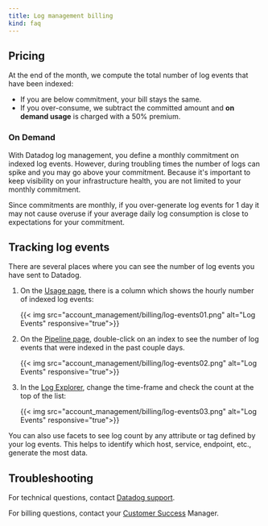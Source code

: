 ```yaml
---
title: Log management billing
kind: faq
---
```


## Pricing

At the end of the month, we compute the total number of log events that have been indexed:

- If you are below commitment, your bill stays the same.
- If you over-consume, we subtract the committed amount and **on demand usage** is charged with a 50% premium.

### On Demand

With Datadog log management, you define a monthly commitment on indexed log events. However, during troubling times the number of logs can spike and you may go above your commitment. Because it's important to keep visibility on your infrastructure health, you are not limited to your monthly commitment.

Since commitments are monthly, if you over-generate log events for 1 day it may not cause overuse if your average daily log consumption is close to expectations for your commitment.

## Tracking log events

There are several places where you can see the number of log events you have sent to Datadog.

1. On the [Usage page][1], there is a column which shows the hourly number of indexed log events:

    {{< img src="account_management/billing/log-events01.png" alt="Log Events" responsive="true">}}

2. On the [Pipeline page][2], double-click on an index to see the number of log events that were indexed in the past couple days.

    {{< img src="account_management/billing/log-events02.png" alt="Log Events" responsive="true">}}

3. In the [Log Explorer][3], change the time-frame and check the count at the top of the list:

    {{< img src="account_management/billing/log-events03.png" alt="Log Events" responsive="true">}}

You can also use facets to see log count by any attribute or tag defined by your log events. This helps to identify which host, service, endpoint, etc., generate the most data.

## Troubleshooting
For technical questions, contact [Datadog support][4].

For billing questions, contact your [Customer Success][5] Manager.

[1]: https://app.datadoghq.com/account/usage/hourly
[2]: https://app.datadoghq.com/logs/pipelines
[3]: https://app.datadoghq.com/logs
[4]: /help
[5]: mailto:success@datadoghq.com
